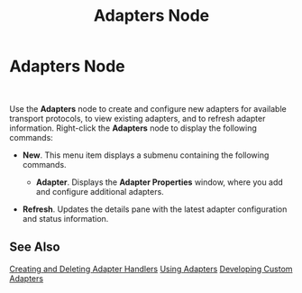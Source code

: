 ﻿---
title: Adapters Node
TOCTitle: Adapters Node
ms:assetid: f43b26ed-d518-47e8-93e0-17de6b2aad5a
ms:mtpsurl: https://msdn.microsoft.com/library/Aa561932(v=BTS.80)
ms:contentKeyID: 51533432
ms.date: 08/30/2017
mtps_version: v=BTS.80
f1_keywords:
- bts10.admin.node.adapters
---

# Adapters Node

 

Use the **Adapters** node to create and configure new adapters for available transport protocols, to view existing adapters, and to refresh adapter information. Right-click the **Adapters** node to display the following commands:

  - **New**. This menu item displays a submenu containing the following commands.
    
      - **Adapter**. Displays the **Adapter Properties** window, where you add and configure additional adapters.

  - **Refresh**. Updates the details pane with the latest adapter configuration and status information.

## See Also

[Creating and Deleting Adapter Handlers](https://msdn.microsoft.com/library/aa560480\(v=bts.80\))  
[Using Adapters](https://msdn.microsoft.com/library/aa578103\(v=bts.80\))  
[Developing Custom Adapters](https://msdn.microsoft.com/library/aa559841\(v=bts.80\))

